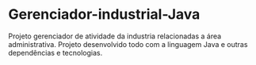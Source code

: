 # Gerenciador-industrial-Java
Projeto gerenciador de atividade da industria relacionadas a área administrativa. Projeto desenvolvido todo com a linguagem Java e outras dependências e tecnologias.
